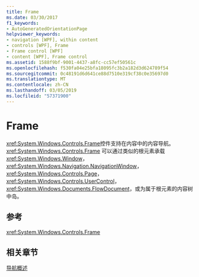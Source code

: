```yaml
---
title: Frame
ms.date: 03/30/2017
f1_keywords:
- AutoGeneratedOrientationPage
helpviewer_keywords:
- navigation [WPF], within content
- controls [WPF], Frame
- Frame control [WPF]
- content [WPF], Frame control
ms.assetid: 1588f9bf-9001-4437-a8fc-cc57ef50561c
ms.openlocfilehash: f530fa04e25bfa18095fc3b2a182d3d624789f54
ms.sourcegitcommit: 0c48191d6d641ce88d7510e319cf38c0e35697d0
ms.translationtype: MT
ms.contentlocale: zh-CN
ms.lasthandoff: 03/05/2019
ms.locfileid: "57371900"
---
```

# <a name="frame"></a>Frame
<xref:System.Windows.Controls.Frame>控件支持在内容中的内容导航。 <xref:System.Windows.Controls.Frame> 可以通过类似的根元素承载<xref:System.Windows.Window>， <xref:System.Windows.Navigation.NavigationWindow>， <xref:System.Windows.Controls.Page>， <xref:System.Windows.Controls.UserControl>， <xref:System.Windows.Documents.FlowDocument>，或为属于根元素的内容树中岛。  
  
## <a name="reference"></a>参考  
 <xref:System.Windows.Controls.Frame>  
  
## <a name="related-sections"></a>相关章节  
 [导航概述](../app-development/navigation-overview.md)
